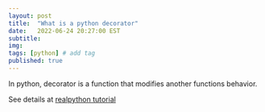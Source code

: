 ```yaml
---
layout: post
title:  "What is a python decorator"
date:   2022-06-24 20:27:00 EST
subtitle: 
img:
tags: [python] # add tag
published: true
---
```


In python, decorator is a function that modifies another functions behavior.

See details at [realpython tutorial](https://realpython.com/primer-on-python-decorators/)
